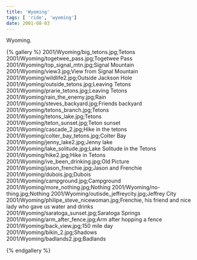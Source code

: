 ```yaml
---
title: 'Wyoming'
tags: [ 'ride', 'wyoming']
date: 2001-08-03
---
```


Wyoming.

{% gallery %} 
2001/Wyoming/big_tetons.jpg;Tetons
2001/Wyoming/togetwee_pass.jpg;Togetwee Pass
2001/Wyoming/top_signal_mtn.jpg;Signal Mountain
2001/Wyoming/view3.jpg;View from Signal Mountain
2001/Wyoming/wildlife2.jpg;Outside Jackson Hole
2001/Wyoming/outside_tetons.jpg;Leaving Tetons
2001/Wyoming/prarie_tetons.jpg;Leaving Tetons
2001/Wyoming/rain_the_enemy.jpg;Rain
2001/Wyoming/steves_backyard.jpg;Friends backyard
2001/Wyoming/tetons_branch.jpg;Tetons
2001/Wyoming/tetons_lake.jpg;Tetons
2001/Wyoming/teton_sunset.jpg;Teton sunset
2001/Wyoming/cascade_2.jpg;Hike in the tetons
2001/Wyoming/colter_bay_tetons.jpg;Colter Bay
2001/Wyoming/jenny_lake2.jpg;Jenny lake
2001/Wyoming/lake_solitude.jpg;Lake Solitude in the Tetons
2001/Wyoming/hike2.jpg;Hike in Tetons
2001/Wyoming/ive_been_drinking.jpg;Old Picture
2001/Wyoming/jason_frenchie.jpg;Jason and Frenchie
2001/Wyoming/dubois.jpg;Dubois
2001/Wyoming/campground.jpg;Campground
2001/Wyoming/more_nothing.jpg;Nothing
2001/Wyoming/no-thing.jpg;Nothing
2001/Wyoming/outisde_jeffreycity.jpg;Jeffrey City
2001/Wyoming/philipe_steve_nicewoman.jpg;Frenchie, his friend and nice lady who gave us water and drinks
2001/Wyoming/saratoga_sunset.jpg;Saratoga Springs
2001/Wyoming/arm_after_fence.jpg;Arm after hopping a fence
2001/Wyoming/back_view.jpg;150 mile day
2001/Wyoming/bikin_2.jpg;Shadows
2001/Wyoming/badlands2.jpg;Badlands

{% endgallery %}
